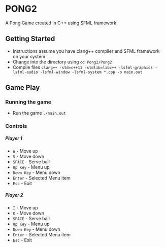 # PONG2
A Pong Game created in C++ using SFML framework.

## Getting Started
* Instructions assume you have clang++ compiler and SFML framework on your system
* Change into the directory using ```cd Pong2/Pong2``` 
* Compile files ```clang++ -std=c++11 -stdlib=libc++ -lsfml-graphics -lsfml-audio -lsfml-window -lsfml-system *.cpp -o main.out``` 

## Game Play
### Running the game
* Run the game ```./main.out```

### Controls
##### Player 1
* `W` - Move up
* `S` - Move down
* `SPACE` - Serve ball
* `Up Key` - Menu up
* `Down Key` - Menu down
* `Enter` - Selected Menu item
* `Esc` - Exit

##### Player 2
* `I` - Move up
* `K` - Move down
* `SPACE` - Serve ball
* `Up Key` - Menu up
* `Down Key` - Menu down
* `Enter` - Selected Menu item
* `Esc` - Exit
